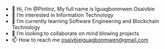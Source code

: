 - 👋 Hi, I’m @Pintinz, My full name is Iguagbonmwen Osaivbie
- 👀 I’m interested in Information Technology
- 🌱 I’m currently learning Software Engineering and Blockchain Technology
- 💞️ I’m looking to collaborate on mind blowing projects
- 📫 How to reach me osaivbieiguagbonmwen@gmail.com

<!---
Pintinz/Pintinz is a ✨ special ✨ repository because its `README.md` (this file) appears on your GitHub profile.
You can click the Preview link to take a look at your changes.
--->

